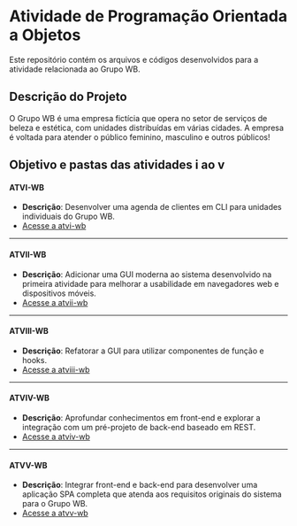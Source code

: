 # Atividade de Programação Orientada a Objetos

Este repositório contém os arquivos e códigos desenvolvidos para a atividade relacionada ao Grupo WB.

## Descrição do Projeto

O Grupo WB é uma empresa fictícia que opera no setor de serviços de beleza e estética, com unidades distribuídas em várias cidades. A empresa é voltada para atender o público feminino, masculino e outros públicos!

## Objetivo e pastas das atividades i ao v

#### ATVI-WB
- **Descrição**: Desenvolver uma agenda de clientes em CLI para unidades individuais do Grupo WB.
- [Acesse a atvi-wb](./atvi-wb)
---
#### ATVII-WB
- **Descrição**: Adicionar uma GUI moderna ao sistema desenvolvido na primeira atividade para melhorar a usabilidade em navegadores web e dispositivos móveis.
- [Acesse a atvii-wb](./atvii-wb)
---
#### ATVIII-WB
- **Descrição**: Refatorar a GUI para utilizar componentes de função e hooks.
- [Acesse a atviii-wb](./atviii-wb)
---
#### ATVIV-WB
- **Descrição**: Aprofundar conhecimentos em front-end e explorar a integração com um pré-projeto de back-end baseado em REST.
- [Acesse a atviv-wb](./atviv-wb)
---
#### ATVV-WB
- **Descrição**: Integrar front-end e back-end para desenvolver uma aplicação SPA completa que atenda aos requisitos originais do sistema para o Grupo WB.
- [Acesse a atvv-wb](./atvv-wb)
